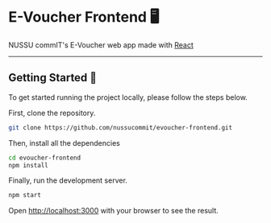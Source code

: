 # E-Voucher Frontend 🖥

NUSSU commIT's E-Voucher web app made with [React](https://reactjs.org)

---

## Getting Started 🔧

To get started running the project locally, please follow the steps below.

First, clone the repository.

```bash
git clone https://github.com/nussucommit/evoucher-frontend.git
```

Then, install all the dependencies

```bash
cd evoucher-frontend
npm install
```

Finally, run the development server.

```bash
npm start
```

Open [http://localhost:3000](http://localhost:3000) with your browser to see the result.

